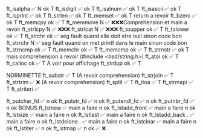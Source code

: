 ft_isalpha ✅  N ok T
ft_isdigit ✅  ok   T
ft_isalnum ✅  ok   T
ft_isascii ✅  ok   T
ft_isprint ✅  ok   T
ft_strlen  ✅  ok   T 
ft_memset  ✅   ok  T   return a revoir
ft_bzero   ✅   ok  T
ft_memcpy      ok ✅ T
ft_memmove      N ✅  ❌❌❌Comprehension et main a revoir
ft_strlcpy      N ✅  ❌❌❌
ft_strlcat      N ✅  ❌❌❌
ft_toupper     ok ✅  T
ft_tolower     ok ✅  T
ft_strchr      ok ✅   seg fault quand elle doit etre null sinon code bon
ft_strrchr     N  ✅   seg fault quand on met printf dans le main sinon code bon
ft_strncmp     ok ✅ T
ft_memchr      ok ✅ T
ft_memcmp      ok ✅ T
ft_strnstr ✅ ok     T mais comprehension a revoir (#include <bsd/string.h>)
ft_atoi        ok ✅ T
ft_calloc      ok  ✅ T A voir pour affichage
ft_strdup      ok  ✅ T

NORMINETTE
ft_substr   ✅   T   (A revoir comprehension)
ft_strjoin  ✅   T 
ft_strtrim  ✅   ❌  (A revoir comprehension)
ft_split    ✅   T
ft_itoa     ✅   T 
ft_strmapi  ✅   T
ft_striteri ✅ 

ft_putchar_fd ✅ n ok
ft_putstr_fd  ✅ n ok
ft_putendl_fd ✅ n ok
ft_putnbr_fd  ✅ n ok 
BONUS
ft_lstnew       ✅    main a faire n ok
ft_lstadd_front ✅    main a faire n ok
ft_lstsize      ✅    main a faire n ok
ft_lstlast      ✅    main a faire n ok
ft_lstadd_back . ✅  main a faire  n ok
ft_lstdelone . ✅  main a faire    n ok
ft_lstclear  ✅ main a faire     n ok
ft_lstiter  ✅                   n ok
ft_lstmap  ✅                    n ok
✅ ❌
